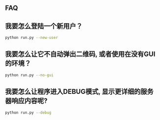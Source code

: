 FAQ
--------------

## 我要怎么登陆一个新用户？

```bash
python run.py --new-user
```

## 我要怎么让它不自动弹出二维码, 或者使用在没有GUI的环境？

```bash
python run.py --no-gui
```

## 我要怎么让程序进入DEBUG模式, 显示更详细的服务器响应内容呢?

```bash
python run.py --debug
```